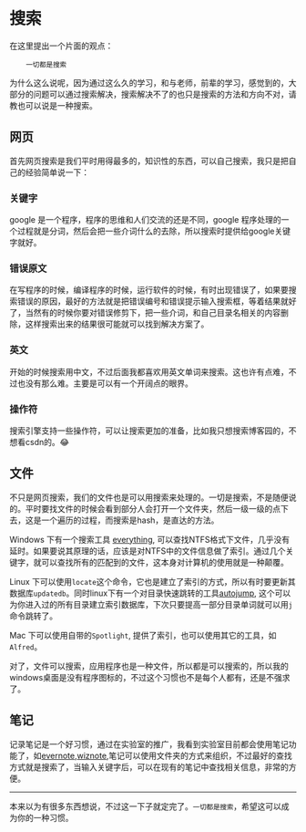 # 搜索

在这里提出一个片面的观点：

        一切都是搜索

为什么这么说呢，因为通过这么久的学习，和与老师，前辈的学习，感觉到的，大部分的问题可以通过搜索解决，搜索解决不了的也只是搜索的方法和方向不对，请教也可以说是一种搜索。

## 网页

首先网页搜索是我们平时用得最多的，知识性的东西，可以自己搜索，我只是把自己的经验简单说一下：

### 关键字

google 是一个程序，程序的思维和人们交流的还是不同，google 程序处理的一个过程就是分词，然后会把一些介词什么的去除，所以搜索时提供给google关键字就好。

### 错误原文

在写程序的时候，编译程序的时候，运行软件的时候，有时出现错误了，如果要搜索错误的原因，最好的方法就是把错误编号和错误提示输入搜索框，等着结果就好了，当然有的时候你要对错误修剪下，把一些介词，和自己目录名相关的内容删除，这样搜索出来的结果很可能就可以找到解决方案了。

### 英文

开始的时候搜索用中文，不过后面我都喜欢用英文单词来搜索。这也许有点难，不过也没有那么难。主要是可以有一个开阔点的眼界。

### 操作符

搜索引擎支持一些操作符，可以让搜索更加的准备，比如我只想搜索博客园的，不想看csdn的。:joy:

## 文件

不只是网页搜索，我们的文件也是可以用搜索来处理的。一切是搜索，不是随便说的。平时要找文件的时候会看到部分人会打开一个文件夹，然后一级一级的点下去，这是一个遍历的过程，而搜索是hash，是直达的方法。

Windows 下有一个搜索工具 [everything](http://www.voidtools.com/), 可以查找NTFS格式下文件，几乎没有延时。如果要说其原理的话，应该是对NTFS中的文件信息做了索引。通过几个关键字，就可以查找所有的匹配到的文件，这本身对计算机的使用就是一种颠覆。

Linux 下可以使用`locate`这个命令，它也是建立了索引的方式，所以有时要更新其数据库`updatedb`。同时linux下有一个对目录快速跳转的工具[autojump](https://github.com/joelthelion/autojump), 这个可以为你进入过的所有目录建立索引数据库，下次只要提高一部分目录单词就可以用`j`命令跳转了。

Mac 下可以使用自带的`Spotlight`, 提供了索引，也可以使用其它的工具，如`Alfred`。

对了，文件可以搜索，应用程序也是一种文件，所以都是可以搜索的，所以我的windows桌面是没有程序图标的，不过这个习惯也不是每个人都有，还是不强求了。

## 笔记

记录笔记是一个好习惯，通过在实验室的推广，我看到实验室目前都会使用笔记功能了，如[evernote](https://evernote.com/),[wiznote](http://wiz.cn),笔记可以使用文件夹的方式来组织，不过最好的查找方式就是搜索了，当输入关键字后，可以在现有的笔记中查找相关信息，非常的方便。

---

本来以为有很多东西想说，不过这一下子就定完了。`一切都是搜索`，希望这可以成为你的一种习惯。
